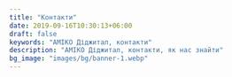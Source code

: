 ```yaml
---
title: "Контакти"
date: 2019-09-16T10:30:13+06:00
draft: false
keywords: "АМІКО Діджитал, контакти"
description: "АМІКО Діджитал, контакти, як нас знайти"
bg_image: "images/bg/banner-1.webp"
---
```


